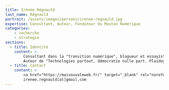 ```yaml
---
title: Irénée Régnauld
last_name: Régnauld
portrait: /assets/images/persons/irenee-regnauld.jpg
expertise: Consultant, Auteur, Fondateur du Mouton Numérique
categories:
    - recherche
    - strategie
sections:
  - title: Identité
    content: >
        Consultant dans la "transition numérique", blogueur et essayiste, chercheur associé à l'UTC.
        Auteur de "Technologies partout, démocratie nulle part. Plaidoyer pour que les choix technologiques deviennent l'affaire de tous", chez FYP Editions.
  - title: Contact
    content: >
        <a href="https://maisouvaleweb.fr/" target="_blank" rel="noreferrer">Site</a> –
        irenee.regnauld[at]gmail.com
---
```


